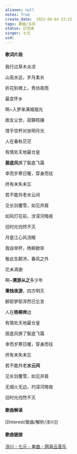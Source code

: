 ```yaml
---
aliases: null
notes: True
create_date:  2022-04-04 23:23
tags: 歌曲/古风
status: 已完成
singer: 七元
uid: 
---
```


#### 歌词片段

我行过草木炎凉

山高水远，岁月柔长

折花别襟上，秀坊夜雨

最宜怀乡

啊~入梦来满城烟光

故友尘世，寂静熙攘

惜乎空杯对坐明月光

人在春秋茫茫

有情处天地最仓皇

**扇底风**换了鬓底飞霜

幸而岁寒日暖，穿身而往

终有未失未忘

若不能共老水云间

见长剑覆雪，如见并肩

如风灯在前，涉深河暗夜

旧时光岿然不灭

月是江心风流眼

我自举杯，杨柳掀帘

敬此生颠沛，春风之外

花未凋谢

啊~**溯游从之**多少年

**秉烛夜游**，四方明灭

醉耶梦耶浑然已忘言

人在**杨柳岸**边

有情处天地最仓皇

扇底风换了鬓底飞霜

幸而岁寒日暖，穿身而往

终有未失未忘

若不能共老**水云间**

见长剑覆雪，如见并肩

无烟火无边，灼深河暗夜

旧时光岿然不灭


#### 歌曲解读

[[Interest/歌曲/解析/涉川]]

#### 歌曲链接

[涉川 - 七元 - 单曲 - 网易云音乐](https://music.163.com/song?id=1350781770&userid=84019341)


